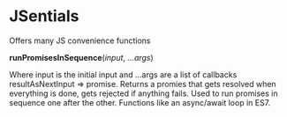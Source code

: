 # JSentials
Offers many JS convenience functions

**runPromisesInSequence**(*input*, *...args*)

Where input is the initial input and ...args are a list of callbacks resultAsNextInput => promise.
Returns a promies that gets resolved when everything is done, gets rejected if anything fails.
Used to run promises in sequence one after the other. Functions like an async/await loop in ES7.